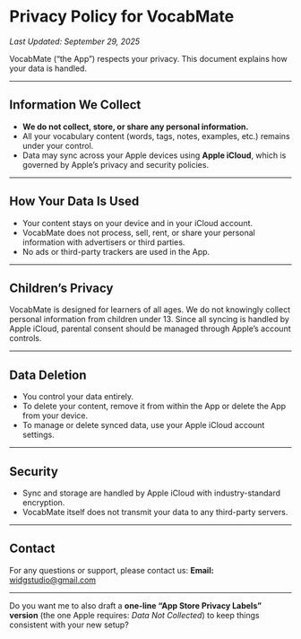 

# Privacy Policy for VocabMate

*Last Updated: September 29, 2025*

VocabMate (“the App”) respects your privacy. This document explains how your data is handled.

---

## Information We Collect

* **We do not collect, store, or share any personal information.**
* All your vocabulary content (words, tags, notes, examples, etc.) remains under your control.
* Data may sync across your Apple devices using **Apple iCloud**, which is governed by Apple’s privacy and security policies.

---

## How Your Data Is Used

* Your content stays on your device and in your iCloud account.
* VocabMate does not process, sell, rent, or share your personal information with advertisers or third parties.
* No ads or third-party trackers are used in the App.

---

## Children’s Privacy

VocabMate is designed for learners of all ages. We do not knowingly collect personal information from children under 13. Since all syncing is handled by Apple iCloud, parental consent should be managed through Apple’s account controls.

---

## Data Deletion

* You control your data entirely.
* To delete your content, remove it from within the App or delete the App from your device.
* To manage or delete synced data, use your Apple iCloud account settings.

---

## Security

* Sync and storage are handled by Apple iCloud with industry-standard encryption.
* VocabMate itself does not transmit your data to any third-party servers.

---

## Contact

For any questions or support, please contact us:
**Email:** [widgstudio@gmail.com](mailto:widgstudio@gmail.com)

---

Do you want me to also draft a **one-line “App Store Privacy Labels” version** (the one Apple requires: *Data Not Collected*) to keep things consistent with your new setup?
